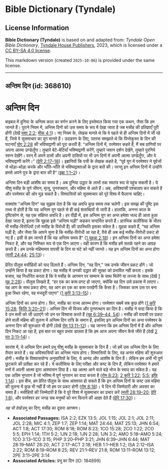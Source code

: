 # Bible Dictionary (Tyndale)

## License Information

**Bible Dictionary (Tyndale)** is based on and adapted from: _Tyndale Open Bible Dictionary_, [Tyndale House Publishers](https://tyndaleopenresources.com/), 2023, which is licensed under a [CC BY-SA 4.0 license](https://creativecommons.org/licenses/by-sa/4.0/legalcode.en).

This markdown version (created `2025-10-06`) is provided under the same license.



--------------------------------

## अन्तिम दिन (id: 368610)

अन्तिम दिन
==========

बाइबल में दुनिया के अन्तिम काल का वर्णन करने के लिए इस्तेमाल किया गया एक कथन, जैसा कि हम जानते हैं। पुराने नियम में, अन्तिम दिनों को उस समय के रूप में देखा जाता है जब मसीह की प्रतिज्ञाएँ पूरी होंगी (देखें [यशा 2:2](https://ref.ly/Isa2:2); [मीक 4:1](https://ref.ly/Mic4:1))। नए नियम के, लेखक मानते थे कि वे पहले से ही अन्तिम दिनों में जी रहे हैं, जिसे वे सुसमाचार का युग मानते हैं। उदाहरण के लिए, पतरस समझाते थे कि पिन्तेकुस्त के दिन की घटनाएँ [योए 2:28](https://ref.ly/Joel2:28) की भविष्यद्वाणी को पूरा करती हैं: “अन्तिम दिनों में, परमेश्वर कहते हैं, मैं सब प्राणियों पर अपना आत्मा उण्डेलूँगा। तुम्हारे बेटे\-बेटियाँ भविष्यद्वाणी करेंगें, तुम्हारे जवान दर्शन देखेंगे, तुम्हारे पुरनिये स्वप्न देखेंगे। वरन् मैं अपने दासों और अपनी दासियों पर भी उन दिनों में अपनी आत्मा उण्डेलूँगा, और वे भविष्यद्वाणी करेंगे।” ([प्रेरि 2:17–18](https://ref.ly/Acts2:17-Acts2:18))। इब्रानियों कि पत्री के लेखक कहते है, “पूर्व युग में परमेश्वर ने पूर्वजों से थोड़ा\-थोड़ा करके और भाँति\-भाँति से भविष्यद्वक्ताओं के द्वारा बातें की। परन्तु इन अन्तिम दिनों में उन्होंने हमसे अपने पुत्र के द्वारा बात की है” ([इब्रा 1:1–2](https://ref.ly/Heb1:1-Heb1:2))।

अन्तिम दिन बड़ी आशीष का समय है। अब दुनिया उद्धार के लाभों तक स्वतंत्र रूप से पहुंच सकती है। ये यीशु मसीह के पूर्ण जीवन, मृत्यु, पुनरुत्थान, और महिमा से आते हैं। अब, अविश्वासी पश्चाताप कर सकते है और परमेश्वर की ओर मुड़ सकते है। विश्वासियों को सुसमाचार को पूरे विश्व में फैलाना चाहिए।

वाक्यांश "अन्तिम दिन" यह सुझाव देता है कि यह अवधि कुछ समय तक चलेगी। इस समझ की पुष्टि इस तथ्य से होती है कि यह अन्तिम युग पहले से ही कई शताब्दियों से जारी है। हालांकि, अनन्त काल के दृष्टिकोण से, यह एक संक्षिप्त अवधि है। हर पीढ़ी में, इस अन्तिम युग का अन्त हमेशा जल्द ही आता हुआ देखा जाता है, इतना कि यूहन्ना इसे “अन्तिम घड़ी” कहकर सन्दर्भित करते हैं। प्रारंभिक कलीसिया के भीतर भी मसीह\-विरोधियों (जो मसीह के विरोधी हैं) की उपस्थिति इसका संकेत है। यूहन्ना कहते हैं, “यह अन्तिम घड़ी है; और जैसा कि आपने सुना है कि मसीह\-विरोधी आ रहा है, वैसे ही अब कई मसीह\-विरोधी प्रकट हो गए हैं। इसी से हम जानते हैं कि यह अन्तिम समय है” ([1 यूहन्ना 2:18](https://ref.ly/1John2:18))। इन अन्तिम दिनों का अन्त हमेशा निकट है, और यह निश्चित रूप से एक दिन आएगा। यही कारण है कि मसीह हमें सतर्क रहने का आग्रह करते हैं। हम उनके महिमामय वापसी के दिन या घंटे को नहीं जानते। यह इन अन्तिम दिनों का अन्त होगा ([मत्ती 24:44](https://ref.ly/Matt24:44); [25:13](https://ref.ly/Matt25:13))।

प्रेरित पौलुस मसीहियों को याद दिलाते हैं। अन्तिम दिन, "वह दिन," जब उनके जीवन प्रकट होंगे। जो उन्होंने किया है वह प्रकट होगा। यह मसीह में उनकी उद्धार की सुरक्षा को प्रभावित नहीं करता। इसके बजाय, यह निर्धारित करता है कि वे मसीह के आगमन पर सम्मान के साथ मिलेंगे या लज्जा के साथ (देखें [1 यूह 2:28](https://ref.ly/1John2:28))। पौलुस लिखते हैं, “हर एक का काम प्रगट हो जाएगा, क्योंकि वह दिन उसे प्रकाश में लाएगा। यह आग के साथ प्रकट होगा, वह आग हर एक का काम परखेगी कि कैसा है। जिसका काम उस पर बना हुआ स्थिर रहेगा, वह मजदूरी पाएगा” ([1 कुरि 3:13–15](https://ref.ly/1Cor3:13-1Cor3:15))।

अन्तिम दिनों का अन्त होगा। फिर, मसीह का राज्य आरम्भ होगा। परमेश्वर सबमें सब कुछ होंगे ([1 कुरि 15:28](https://ref.ly/1Cor15:28); [फिलि 3:20–21](https://ref.ly/Phil3:20-Phil3:21))। अन्तिम दिन भी विजय और पुनरुत्थान का दिन है। मसीह ने वादा किया है कि वे उन सभी को जी उठाएंगे जो उन पर विश्वास करते हैं ([यूह 6:39–44, 54](https://ref.ly/John6:39-John6:44))। मसीह की वापसी पर प्रकट होने वाली महिमा की तुलना में अन्तिम दिन रात्रि के समान हैं, इसलिए इन अन्तिम दिनों का अन्त परमेश्वर के अनन्त दिन की शुरुआत भी होगी (देखें [रोम 13:11–12](https://ref.ly/Rom13:11-Rom13:12))। यह जानना कि हम अन्तिम दिनों में हैं और अन्तिम दिन निकट आ रहा है, इस बात पर बहुत प्रभाव डालता है कि हम आज अपना जीवन कैसे जीते हैं (देखें [2 पत 3:11–14](https://ref.ly/2Pet3:11-2Pet3:14))।

सारांश में, ये अन्तिम दिन हमारे प्रभु यीशु मसीह के सुसमाचार के दिन हैं। जो हमें उस अन्तिम दिन के लिए तैयार करते हैं। वह अविश्वासियों का अन्तिम न्याय होगा। विश्वासियों के लिए, वह अनंत महिमा की शुरुआत होगी। मसीह के विश्वासयोग्य अनुयायियों के लिए, ये आनंद और आशीष के दिन हैं। लेकिन हम अभी भी पूर्ण छुटकारे की प्रतीक्षा कर रहे हैं। ये कलीसिया के लिए परीक्षा और कष्ट के दिन हैं, लेकिन परमेश्वर ने हमारे मनों में अपनी आत्मा द्वारा आश्वासन दिया है। यह आत्मा आने वाले बड़े भोज के स्वाद का संकेत है। यह एक अग्रिम भुगतान है जो भविष्य में पूर्ण भुगतान का वादा करता है ([रोम 8:23](https://ref.ly/Rom8:23); [2 कुरि 1:22](https://ref.ly/2Cor1:22); [5:5](https://ref.ly/2Cor5:5); [इफि 1:14](https://ref.ly/Eph1:14))। इस बीच, हम प्रेरित पौलुस के साथ आश्वस्त हो सकते हैं कि इन अन्तिम दिनों के कष्ट उस महिमा की तुलना में कुछ भी नहीं हैं जो हम पर प्रकट होगी ([रोम 8:18](https://ref.ly/Rom8:18))। ये दिन भी जिम्मेदारी और अवसर का समय हैं। मसीहियों की जिम्मेदारी है कि वे पूरे विश्व में सुसमाचार का प्रचार करें ([मत्ती 28:19–20](https://ref.ly/Matt28:19-Matt28:20); [प्रेरि 1:8](https://ref.ly/Acts1:8)), और परमेश्वर हर जगह सब मनुष्यों को मन फिराने की आज्ञा देते हैं ([प्रेरि 17:30](https://ref.ly/Acts17:30))।

*यह भी देखें* प्रभु का दिन; मसीह का दूसरा आगमन।

* **Associated Passages:** ISA 2:2; EZK 13:5; JOL 1:15; JOL 2:1; JOL 2:11; JOL 2:28; MIC 4:1; ZEP 1:7; ZEP 1:14; MAT 24:44; MAT 25:13; JHN 6:54; ACT 1:8; ACT 17:30; ROM 8:18; ROM 8:23; 1CO 15:28; 2CO 1:22; 2CO 5:5; EPH 1:14; 1TH 5:2; 1JN 2:18; 1JN 2:28; 1JN 3:2; AMO 5:18–AMO 5:24; 1CO 3:13–1CO 3:15; PHP 3:20–PHP 3:21; JHN 6:39–JHN 6:44; MAT 28:19–MAT 28:20; ACT 2:17–ACT 2:18; HEB 1:1–HEB 1:2; ISA 2:12–ISA 2:22; ROM 8:19–ROM 8:25; REV 21:1–REV 21:8; ROM 13:11–ROM 13:12; 2PE 3:11–2PE 3:14
* **Associated Articles:** प्रभु का दिन (ID: 184899)

